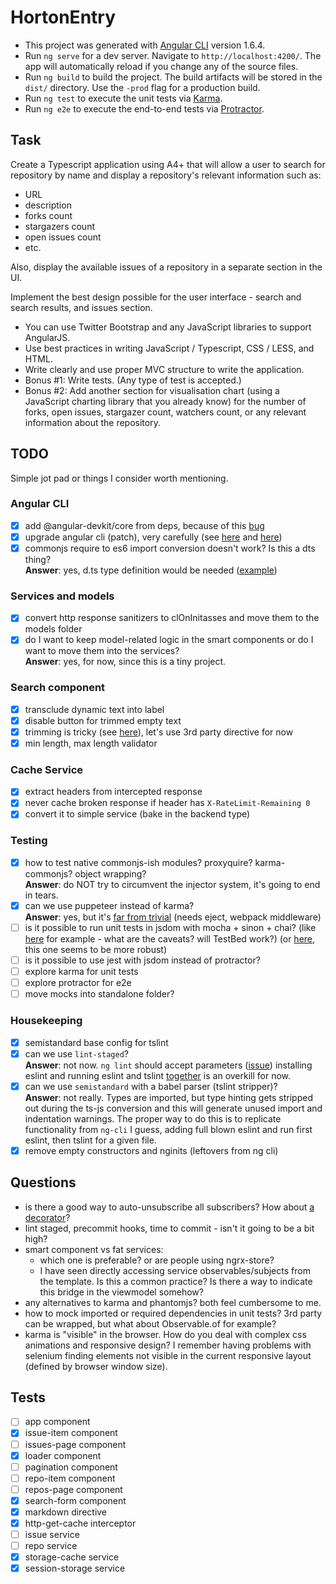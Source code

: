 # HortonEntry

- This project was generated with [Angular CLI](https://github.com/angular/angular-cli) version 1.6.4.
- Run `ng serve` for a dev server. Navigate to `http://localhost:4200/`. The app will automatically reload if you change any of the source files.
- Run `ng build` to build the project. The build artifacts will be stored in the `dist/` directory. Use the `-prod` flag for a production build.
- Run `ng test` to execute the unit tests via [Karma](https://karma-runner.github.io).
- Run `ng e2e` to execute the end-to-end tests via [Protractor](http://www.protractortest.org/).

## Task

Create a Typescript application using A4+ that will allow a user to search
for repository by name and display a repository's relevant information
such as:

- URL
- description
- forks count
- stargazers count
- open issues count
- etc.

Also, display the available issues of a repository in a separate section in the UI.

Implement the best design possible for the user interface -
search and search results, and issues section.

- You can use Twitter Bootstrap and any JavaScript libraries to support AngularJS.
- Use best practices in writing JavaScript / Typescript, CSS / LESS, and HTML.
- Write clearly and use proper MVC structure to write the application.
- Bonus #1: Write tests. (Any type of test is accepted.)
- Bonus #2: Add another section for visualisation chart
  (using a JavaScript charting library that you already know)
  for the number of forks, open issues, stargazer count, watchers count,
  or any relevant information about the repository.

## TODO

Simple jot pad or things I consider worth mentioning.

### Angular CLI

- [x] add @angular-devkit/core from deps, because of this [bug](https://github.com/angular/devkit/issues/256#issuecomment-358802110)
- [x] upgrade angular cli (patch), very carefully (see [here](https://github.com/angular/angular-cli/issues/7375) and [here](https://github.com/angular/angular-cli/issues/8798))
- [x] commonjs require to es6 import conversion doesn't work? Is this a dts thing?  
      **Answer**: yes, d.ts type definition would be needed ([example](https://medium.com/@chris_72272/migrating-to-typescript-write-a-declaration-file-for-a-third-party-npm-module-b1f75808ed2))

### Services and models

- [x] convert http response sanitizers to clOnInitasses and move them to the models folder
- [x] do I want to keep model-related logic in the smart components or
      do I want to move them into the services?  
      **Answer**: yes, for now, since this is a tiny project.

### Search component

- [x] transclude dynamic text into label
- [x] disable button for trimmed empty text
- [x] trimming is tricky (see [here](https://github.com/angular/angular/issues/8503)), let's use 3rd party directive for now
- [x] min length, max length validator

### Cache Service

- [x] extract headers from intercepted response
- [x] never cache broken response if header has `X-RateLimit-Remaining 0`
- [x] convert it to simple service (bake in the backend type)

### Testing

- [x] how to test native commonjs-ish modules? proxyquire? karma-commonjs? object wrapping?  
      **Answer**: do NOT try to circumvent the injector system, it's going to end in tears.
- [x] can we use puppeteer instead of karma?  
      **Answer**: yes, but it's [far from trivial](https://github.com/Quramy/angular-puppeteer-demo)
      (needs eject, webpack middleware)
- [ ] is it possible to run unit tests in jsdom with mocha + sinon + chai?
      (like [here](https://kasperlewau.github.io/post/angular-without-karma/) for example - what are the caveats? will TestBed work?)
      (or [here](http://darrinholst.com/blog/2017/11/09/testing-angular-components/), this one seems to be more robust)
- [ ] is it possible to use jest with jsdom instead of protractor?
- [ ] explore karma for unit tests
- [ ] explore protractor for e2e
- [ ] move mocks into standalone folder?

### Housekeeping

- [x] semistandard base config for tslint
- [x] can we use `lint-staged`?  
      **Answer**: not now. `ng lint` should accept parameters ([issue](https://github.com/angular/angular-cli/issues/7612))
      installing eslint and running eslint and tslint [together](https://github.com/angular/angular-cli/blob/1300ee74f0f82b096d981446fa2bd5b2fc23af39/package.json#L25)
      is an overkill for now.
- [x] can we use `semistandard` with a babel parser (tslint stripper)?  
      **Answer**: not really. Types are imported, but type hinting gets stripped out during
      the ts-js conversion and this will generate unused import and indentation warnings.
      The proper way to do this is to replicate functionality from `ng-cli` I guess,
      adding full blown eslint and run first eslint, then tslint for a given file.
- [x] remove empty constructors and nginits (leftovers from ng cli)

## Questions

- is there a good way to auto-unsubscribe all subscribers?
  How about [a decorator](https://www.npmjs.com/package/ngx-auto-unsubscribe)?
- lint staged, precommit hooks, time to commit - isn't it going to be a bit high?
- smart component vs fat services:
  - which one is preferable? or are people using ngrx-store?
  - I have seen directly accessing service observables/subjects from the template.
    Is this a common practice? Is there a way to indicate this bridge in the
    viewmodel somehow?
- any alternatives to karma and phantomjs? both feel cumbersome to me.
- how to mock imported or required dependencies in unit tests? 3rd party can be wrapped,
  but what about Observable.of for example?
- karma is "visible" in the browser. How do you deal with complex css animations and
  responsive design? I remember having problems with selenium finding elements not visible
  in the current responsive layout (defined by browser window size).

## Tests

- [ ] app component
- [x] issue-item component
- [ ] issues-page component
- [x] loader component
- [ ] pagination component
- [ ] repo-item component
- [ ] repos-page component
- [x] search-form component
- [x] markdown directive
- [x] http-get-cache interceptor
- [ ] issue service
- [ ] repo service
- [x] storage-cache service
- [x] session-storage service
